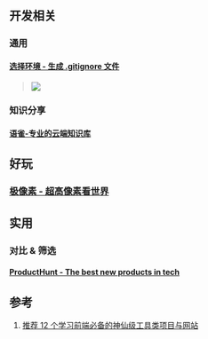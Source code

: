 ﻿## 开发相关
### 通用
#### [选择环境 - 生成 .gitignore 文件](https://www.gitignore.io/)
>   ![](https://picgo-notes.oss-cn-beijing.aliyuncs.com/img/gitignore.io.png)

### 知识分享
#### [语雀-专业的云端知识库](https://www.yuque.com/)


## 好玩
### [极像素 - 超高像素看世界](https://www.sigoo.com/)


## 实用
### 对比 & 筛选
#### [ProductHunt - The best new products in tech](https://www.producthunt.com/)

## 参考

1. [推荐 12 个学习前端必备的神仙级工具类项目与网站](https://www.jianshu.com/p/65fdb38e3b2a)